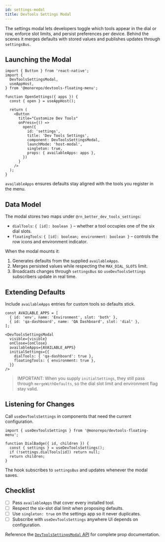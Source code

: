 ```yaml
---
id: settings-modal
title: DevTools Settings Modal
---
```


The settings modal lets developers toggle which tools appear in the dial or row, enforce slot limits, and persist preferences per device. Behind the scenes it merges defaults with stored values and publishes updates through `settingsBus`.

## Launching the Modal

[//]: # 'Example'
```tsx
import { Button } from 'react-native';
import {
  DevToolsSettingsModal,
  useAppHost,
} from '@monorepo/devtools-floating-menu';

function OpenSettings({ apps }) {
  const { open } = useAppHost();

  return (
    <Button
      title="Customize Dev Tools"
      onPress={() =>
        open({
          id: 'settings',
          title: 'Dev Tools Settings',
          component: DevToolsSettingsModal,
          launchMode: 'host-modal',
          singleton: true,
          props: { availableApps: apps },
        })
      }
    />
  );
}
```
[//]: # 'Example'

`availableApps` ensures defaults stay aligned with the tools you register in the menu.

## Data Model

The modal stores two maps under `@rn_better_dev_tools_settings`:

- `dialTools`: `{ [id]: boolean }` – whether a tool occupies one of the six dial slots.
- `floatingTools`: `{ [id]: boolean; environment: boolean }` – controls the row icons and environment indicator.

When the modal mounts it:

1. Generates defaults from the supplied `availableApps`.
2. Merges persisted values while respecting the `MAX_DIAL_SLOTS` limit.
3. Broadcasts changes through `settingsBus` so `useDevToolsSettings` subscribers update in real time.

## Extending Defaults

Include `availableApps` entries for custom tools so defaults stick.

[//]: # 'Example'
```tsx
const AVAILABLE_APPS = [
  { id: 'env', name: 'Environment', slot: 'both' },
  { id: 'qa-dashboard', name: 'QA Dashboard', slot: 'dial' },
];

<DevToolsSettingsModal
  visible={visible}
  onClose={onClose}
  availableApps={AVAILABLE_APPS}
  initialSettings={{
    dialTools: { 'qa-dashboard': true },
    floatingTools: { environment: true },
  }}
/>
```
[//]: # 'Example'

> IMPORTANT: When you supply `initialSettings`, they still pass through `mergeWithDefaults`, so the dial slot limit and environment flag stay valid.

## Listening for Changes

Call `useDevToolsSettings` in components that need the current configuration.

[//]: # 'Example'
```tsx
import { useDevToolsSettings } from '@monorepo/devtools-floating-menu';

function DialBadge({ id, children }) {
  const { settings } = useDevToolsSettings();
  if (!settings.dialTools[id]) return null;
  return children;
}
```
[//]: # 'Example'

The hook subscribes to `settingsBus` and updates whenever the modal saves.

## Checklist

- [ ] Pass `availableApps` that cover every installed tool.
- [ ] Respect the six-slot dial limit when proposing defaults.
- [ ] Use `singleton: true` on the settings app so it never duplicates.
- [ ] Subscribe with `useDevToolsSettings` anywhere UI depends on configuration.

Reference the [`DevToolsSettingsModal` API](../reference/DevToolsSettingsModal.md) for complete prop documentation.
